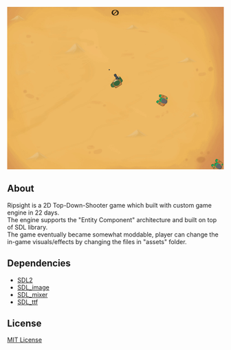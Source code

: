 <p align="center">
  <a href="#"><img src="https://github.com/iozsaygi/ripsight/blob/master/_media/preview.gif"/></a>
</p>

## About
Ripsight is a 2D Top-Down-Shooter game which built with custom game engine in 22 days. </br>
The engine supports the "Entity Component" architecture and built on top of SDL library. </br>
The game eventually became somewhat moddable, player can change the in-game visuals/effects by changing the files in "assets" folder. </br>

## Dependencies
  * [SDL2](https://www.libsdl.org/)
  * [SDL_image](https://www.libsdl.org/projects/SDL_image/)
  * [SDL_mixer](https://www.libsdl.org/projects/SDL_mixer/index.html)
  * [SDL_ttf](https://www.libsdl.org/projects/SDL_ttf/)
  
## License
[MIT License](https://github.com/iozsaygi/ripsight/blob/master/LICENSE)
